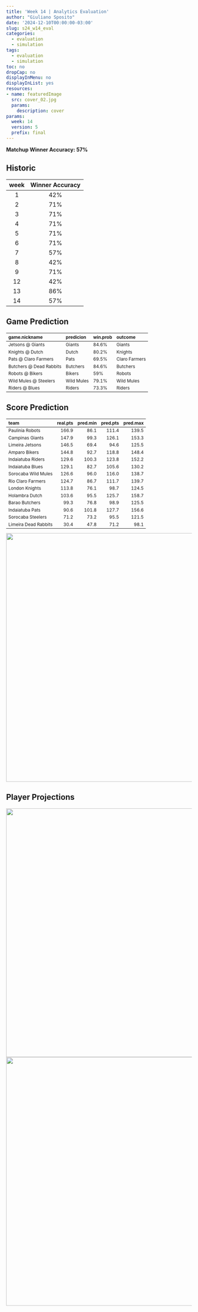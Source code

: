 ```yaml
---
title: 'Week 14 | Analytics Evaluation'
author: "Giuliano Sposito"
date: '2024-12-10T00:00:00-03:00'
slug: s24_w14_eval
categories:
  - evaluation
  - simulation
tags:
  - evaluation
  - simulation
toc: no
dropCap: no
displayInMenu: no
displayInList: yes
resources:
- name: featuredImage
  src: cover_02.jpg
  params:
    description: cover
params:
  week: 14
  version: 5
  prefix: final
---
```

<script src="{{< blogdown/postref >}}index_files/kePrint/kePrint.js"></script>
<link href="{{< blogdown/postref >}}index_files/lightable/lightable.css" rel="stylesheet" />
<script src="{{< blogdown/postref >}}index_files/kePrint/kePrint.js"></script>
<link href="{{< blogdown/postref >}}index_files/lightable/lightable.css" rel="stylesheet" />

**Matchup Winner Accuracy: 57%**

<!--more-->

## Historic

| week | Winner Accuracy |
|:----:|:---------------:|
| 1    |       42%       |
| 2    |       71%       |
| 3    |       71%       |
| 4    |       71%       |
| 5    |       71%       |
| 6    |       71%       |
| 7    |       57%       |
| 8    |       42%       |
| 9    |       71%       |
| 12   |       42%       |
| 13   |       86%       |
| 14   |       57%       |






## Game Prediction

<table class="table" style="font-size: 12px; margin-left: auto; margin-right: auto;">
 <thead>
  <tr>
   <th style="text-align:left;"> game.nickname </th>
   <th style="text-align:left;"> predicion </th>
   <th style="text-align:left;"> win.prob </th>
   <th style="text-align:left;"> outcome </th>
  </tr>
 </thead>
<tbody>
  <tr>
   <td style="text-align:left;"> Jetsons @ Giants </td>
   <td style="text-align:left;"> Giants </td>
   <td style="text-align:left;"> 84.6% </td>
   <td style="text-align:left;"> Giants </td>
  </tr>
  <tr>
   <td style="text-align:left;"> Knights @ Dutch </td>
   <td style="text-align:left;"> Dutch </td>
   <td style="text-align:left;"> 80.2% </td>
   <td style="text-align:left;"> Knights </td>
  </tr>
  <tr>
   <td style="text-align:left;"> Pats @ Claro Farmers </td>
   <td style="text-align:left;"> Pats </td>
   <td style="text-align:left;"> 69.5% </td>
   <td style="text-align:left;"> Claro Farmers </td>
  </tr>
  <tr>
   <td style="text-align:left;"> Butchers @ Dead Rabbits </td>
   <td style="text-align:left;"> Butchers </td>
   <td style="text-align:left;"> 84.6% </td>
   <td style="text-align:left;"> Butchers </td>
  </tr>
  <tr>
   <td style="text-align:left;"> Robots @ Bikers </td>
   <td style="text-align:left;"> Bikers </td>
   <td style="text-align:left;"> 59% </td>
   <td style="text-align:left;"> Robots </td>
  </tr>
  <tr>
   <td style="text-align:left;"> Wild Mules @ Steelers </td>
   <td style="text-align:left;"> Wild Mules </td>
   <td style="text-align:left;"> 79.1% </td>
   <td style="text-align:left;"> Wild Mules </td>
  </tr>
  <tr>
   <td style="text-align:left;"> Riders @ Blues </td>
   <td style="text-align:left;"> Riders </td>
   <td style="text-align:left;"> 73.3% </td>
   <td style="text-align:left;"> Riders </td>
  </tr>
</tbody>
</table>


## Score Prediction

<table class="table" style="font-size: 12px; margin-left: auto; margin-right: auto;">
 <thead>
  <tr>
   <th style="text-align:left;"> team </th>
   <th style="text-align:right;"> real.pts </th>
   <th style="text-align:right;"> pred.min </th>
   <th style="text-align:right;"> pred.pts </th>
   <th style="text-align:right;"> pred.max </th>
  </tr>
 </thead>
<tbody>
  <tr>
   <td style="text-align:left;"> Paulinia Robots </td>
   <td style="text-align:right;"> 166.9 </td>
   <td style="text-align:right;"> 86.1 </td>
   <td style="text-align:right;"> 111.4 </td>
   <td style="text-align:right;"> 139.5 </td>
  </tr>
  <tr>
   <td style="text-align:left;"> Campinas Giants </td>
   <td style="text-align:right;"> 147.9 </td>
   <td style="text-align:right;"> 99.3 </td>
   <td style="text-align:right;"> 126.1 </td>
   <td style="text-align:right;"> 153.3 </td>
  </tr>
  <tr>
   <td style="text-align:left;"> Limeira Jetsons </td>
   <td style="text-align:right;"> 146.5 </td>
   <td style="text-align:right;"> 69.4 </td>
   <td style="text-align:right;"> 94.6 </td>
   <td style="text-align:right;"> 125.5 </td>
  </tr>
  <tr>
   <td style="text-align:left;"> Amparo Bikers </td>
   <td style="text-align:right;"> 144.8 </td>
   <td style="text-align:right;"> 92.7 </td>
   <td style="text-align:right;"> 118.8 </td>
   <td style="text-align:right;"> 148.4 </td>
  </tr>
  <tr>
   <td style="text-align:left;"> Indaiatuba Riders </td>
   <td style="text-align:right;"> 129.6 </td>
   <td style="text-align:right;"> 100.3 </td>
   <td style="text-align:right;"> 123.8 </td>
   <td style="text-align:right;"> 152.2 </td>
  </tr>
  <tr>
   <td style="text-align:left;"> Indaiatuba Blues </td>
   <td style="text-align:right;"> 129.1 </td>
   <td style="text-align:right;"> 82.7 </td>
   <td style="text-align:right;"> 105.6 </td>
   <td style="text-align:right;"> 130.2 </td>
  </tr>
  <tr>
   <td style="text-align:left;"> Sorocaba Wild Mules </td>
   <td style="text-align:right;"> 126.6 </td>
   <td style="text-align:right;"> 96.0 </td>
   <td style="text-align:right;"> 116.0 </td>
   <td style="text-align:right;"> 138.7 </td>
  </tr>
  <tr>
   <td style="text-align:left;"> Rio Claro Farmers </td>
   <td style="text-align:right;"> 124.7 </td>
   <td style="text-align:right;"> 86.7 </td>
   <td style="text-align:right;"> 111.7 </td>
   <td style="text-align:right;"> 139.7 </td>
  </tr>
  <tr>
   <td style="text-align:left;"> London Knights </td>
   <td style="text-align:right;"> 113.8 </td>
   <td style="text-align:right;"> 76.1 </td>
   <td style="text-align:right;"> 98.7 </td>
   <td style="text-align:right;"> 124.5 </td>
  </tr>
  <tr>
   <td style="text-align:left;"> Holambra Dutch </td>
   <td style="text-align:right;"> 103.6 </td>
   <td style="text-align:right;"> 95.5 </td>
   <td style="text-align:right;"> 125.7 </td>
   <td style="text-align:right;"> 158.7 </td>
  </tr>
  <tr>
   <td style="text-align:left;"> Barao Butchers </td>
   <td style="text-align:right;"> 99.3 </td>
   <td style="text-align:right;"> 76.8 </td>
   <td style="text-align:right;"> 98.9 </td>
   <td style="text-align:right;"> 125.5 </td>
  </tr>
  <tr>
   <td style="text-align:left;"> Indaiatuba Pats </td>
   <td style="text-align:right;"> 90.6 </td>
   <td style="text-align:right;"> 101.8 </td>
   <td style="text-align:right;"> 127.7 </td>
   <td style="text-align:right;"> 156.6 </td>
  </tr>
  <tr>
   <td style="text-align:left;"> Sorocaba Steelers </td>
   <td style="text-align:right;"> 71.2 </td>
   <td style="text-align:right;"> 73.2 </td>
   <td style="text-align:right;"> 95.5 </td>
   <td style="text-align:right;"> 121.5 </td>
  </tr>
  <tr>
   <td style="text-align:left;"> Limeira Dead Rabbits </td>
   <td style="text-align:right;"> 30.4 </td>
   <td style="text-align:right;"> 47.8 </td>
   <td style="text-align:right;"> 71.2 </td>
   <td style="text-align:right;"> 98.1 </td>
  </tr>
</tbody>
</table>


<img src="{{< blogdown/postref >}}index_files/figure-html/scoreChart-1.png" width="672" />

## Player Projections

<img src="{{< blogdown/postref >}}index_files/figure-html/pointsProj-1.png" width="672" />

<img src="{{< blogdown/postref >}}index_files/figure-html/projErrors-1.png" width="672" />

